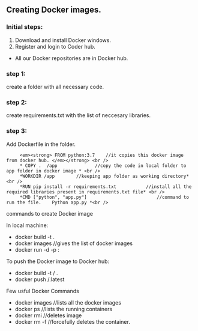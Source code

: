 ## Creating Docker images.

### Initial steps:
 1. Download and install Docker windows.
 2. Register and login to Coder hub.
  - All our Docker repositories are in Docker hub.


### step 1: <br />
 create a folder with all necessary code. <br />
 
### step 2:<br />
 create requirements.txt with the list of neccesary libraries.<br />
 
### step 3: <br />
 Add Dockerfile in the folder.<br />
 
 		 <em><strong> FROM python:3.7    //it copies this docker image from docker hub. </em></strong> <br />
		 * COPY .  /app              //copy the code in local folder to app folder in docker image * <br />
		 *WORKDIR /app        //keeping app folder as working directory* <br />
		 *RUN pip install -r requirements.txt           //install all the required libraries present in requirements.txt file* <br />
   		 *CMD ["python", "app.py"]                          //command to run the file.    Python app.py *<br /> 

 

commands to create Docker image <br />

In local machine: <br />

- docker build -t <dockerimagename> .<br />
- docker images  //gives the list of docker images <br />
- docker run -d -p <hostport>:<containerport> <containername> <br />

To push the Docker image to Docker hub: <br />

- docker build -t <username>/<dockerimage> . <br />
- docker push <username>/<dockerimage>:latest <br />

Few usful Docker Commands <br />
 
- docker images //lists all the docker images <br />
- docker ps  //lists the running containers <br />
- docker rmi <imageID>  //deletes image <br /> 
- docker rm -f <containerID>  //forcefully deletes the container. <br />
 
 
 
 
 

 
